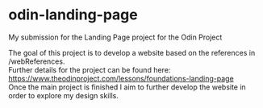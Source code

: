 # odin-landing-page
My submission for the Landing Page project for the Odin Project

The goal of this project is to develop a website based on the references in /webReferences. <br>
Further details for the project can be found here: https://www.theodinproject.com/lessons/foundations-landing-page <br>
Once the main project is finished I aim to further develop the website in order to explore my design skills.

